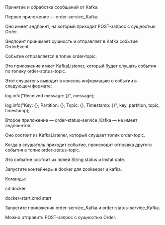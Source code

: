 Принятие и обработка сообщений от Kafka. 

Первое приложение — order-service_Kafka. 

Оно имеет эндпоинт, на который приходит POST-запрос с сущностью Order.

Эндпоинт принимает сущность и отправляет в Kafka событие OrderEvent.

Событие отправляется в топик order-topic.

Это приложение имеет KafkaListener, который будет слушать события по топику order-status-topic. 

Этот слушатель выводит в консоль информацию о событии в следующем формате:

log.info("Received message: {}", message);

log.info("Key: {}; Partition: {}; Topic: {}, Timestamp: {}", key, partition, topic, timestamp);

Второе приложение — order-status-service_Kafka — не имеет эндпоинтов. 

Оно состоит из KafkaListener, который слушает топик order-topic. 

Когда в слушатель приходит событие, происходит отправка другого события в топик  order-status-topic. 

Это событие состоит из полей String status и Instat date.

Запустите контейнеры в docker для zookeeper и kafka.

Команды:

cd docker

docker-start.cmd start

Запустите приложения order-service_Kafka и order-status-service_Kafka. 

Можно отправить POST-запрос с сущностью Order.